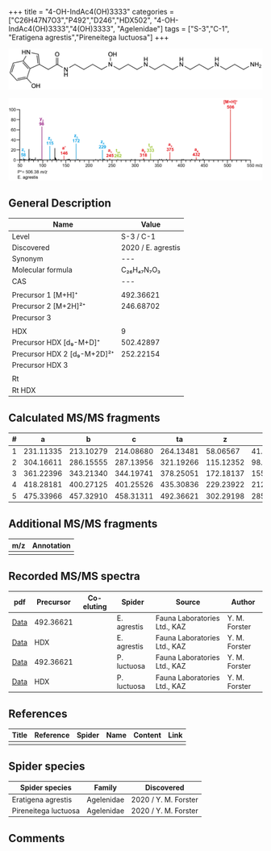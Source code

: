 +++
title = "4-OH-IndAc4(OH)3333"
categories = ["C26H47N7O3","P492","D246","HDX502",
"4-OH-IndAc4(OH)3333","4(OH)3333",
"Agelenidae"]
tags = ["S-3","C-1",
"Eratigena agrestis","Pireneitega luctuosa"]
+++

![](/img/4-OH-IndAc4(OH)3333.png)

![](/img_MSMS/506_4-OH-IndAc4(OH)3333_Ea.png?classes=border)

## General Description

| Name                       | Value              |
|----------------------------|--------------------|
| Level                      | S-3 / C-1          |
| Discovered                 | 2020 / E. agrestis |
| Synonym                    | ---                |
| Molecular formula          | C₂₆H₄₇N₇O₃                   |
| CAS                        | ---                |
|                            |                    |
| Precursor 1 [M+H]⁺         | 492.36621                   |
| Precursor 2 [M+2H]²⁺       | 246.68702                   |
| Precursor 3                |                    |
|                            |                    |
| HDX                        | 9                   |
| Precursor HDX   [d₉-M+D]⁺   | 502.42897                   |
| Precursor HDX 2 [d₉-M+2D]²⁺ | 252.22154                   |
| Precursor HDX 3            |                    |
|                            |                    |
| Rt                         |                    |
| Rt HDX                     |                    |

## Calculated MS/MS fragments

| # | a         | b         | c         | ta        | z         | y         | tz        |
|---|-----------|-----------|-----------|-----------|-----------|-----------|-----------|
| 1 | 231.11335 | 213.10279 | 214.08680 | 264.13481 | 58.06567 | 41.03912 | 75.09222 |
| 2 | 304.16611 | 286.15555 | 287.13956 | 321.19266 | 115.12352 | 98.09697 | 132.15007 |
| 3 | 361.22396 | 343.21340 | 344.19741 | 378.25051 | 172.18137 | 155.15482 | 189.20792 |
| 4 | 418.28181 | 400.27125 | 401.25526 | 435.30836 | 229.23922 | 212.21267 | 262.26068 |
| 5 | 475.33966 | 457.32910 | 458.31311 | 492.36621 | 302.29198 | 285.26543 | 319.31853 |

## Additional MS/MS fragments

| m/z | Annotation |
|-----|------------|
|     |            |

## Recorded MS/MS spectra

| pdf                                             | Precursor | Co-eluting | Spider      | Source                       | Author        |
|-------------------------------------------------|-----------|------------|-------------|------------------------------|---------------|
| [Data](/pdf/E-agrestis/492_4-OH-IndAc4(OH)3333_Ea.pdf)   | 492.36621 |            | E. agrestis | Fauna Laboratories Ltd., KAZ | Y. M. Forster |
| [Data](/pdf/E-agrestis/492_4-OH-IndAc4(OH)3333_Ea_HDX.pdf)   | HDX |            | E. agrestis | Fauna Laboratories Ltd., KAZ | Y. M. Forster |
| [Data](/pdf/P-luctuosa/506_4-OH-IndAc4(OH)3333_Pl.pdf) | 492.36621 |           | P. luctuosa | Fauna Laboratories Ltd., KAZ | Y. M. Forster |
| [Data](/pdf/P-luctuosa/506_4-OH-IndAc4(OH)3333_Pl_HDX.pdf) | HDX |           | P. luctuosa | Fauna Laboratories Ltd., KAZ | Y. M. Forster |


## References

| Title | Reference | Spider | Name | Content | Link |
|-------|-----------|--------|------|---------|------|
|       |           |        |      |         |      |

## Spider species

| Spider species     | Family     | Discovered           |
|--------------------|------------|----------------------|
| Eratigena agrestis | Agelenidae | 2020 / Y. M. Forster |
| Pireneitega luctuosa | Agelenidae | 2020 / Y. M. Forster |

## Comments